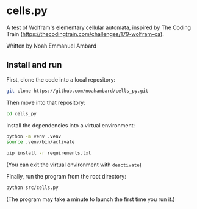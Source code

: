# cells.py

A test of Wolfram's elementary cellular automata, inspired by The Coding Train
(https://thecodingtrain.com/challenges/179-wolfram-ca).

Written by Noah Emmanuel Ambard

## Install and run

First, clone the code into a local repository:

```sh
git clone https://github.com/noahambard/cells_py.git
```

Then move into that repository:

```sh
cd cells_py
```

Install the dependencies into a virtual environment:

```sh
python -m venv .venv
source .venv/bin/activate

pip install -r requirements.txt
```

(You can exit the virtual environment with `deactivate`)

Finally, run the program from the root directory:

```sh
python src/cells.py
```

(The program may take a minute to launch the first time you run it.)
